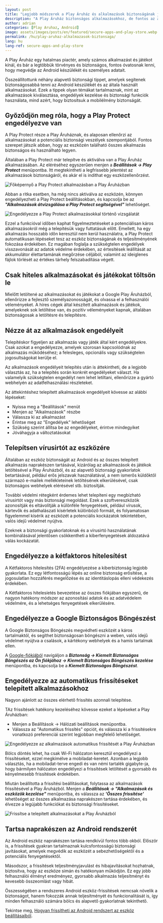 ```yaml
---
layout: post
title: "Legjobb módszerek a Play Áruház és alkalmazások biztonságának javításához"
description: "A Play Áruház biztonságos alkalmazásokhoz, de fontos az alapvető biztonsági tippek és extra védelem. Ismerje meg, hogyan fokozhatja eszköze biztonságát."
author: adrian
categories: [Play Aruhaz, Android]
image: assets/images/posts/en/featured/secure-apps-and-play-store.webp
permalink: /hu/play-aruhaz-alkalmazasok-biztonsaga/
lang: hu
lang-ref: secure-apps-and-play-store
---
```


A Play Áruház egy hatalmas piactér, amely számos alkalmazást és játékot kínál, és bár a legtöbbük törvényes és biztonságos, fontos óvatosnak lenni, hogy megvédje az Android készülékét és személyes adatait.

Összeállítottunk néhány alapvető biztonsági tippet, amelyek segítenek biztonságosabbá tenni az Android készülékét és az általa használt alkalmazásokat. Ezek a tippek olyan témákat tartalmaznak, mint az alkalmazások kiválasztása, engedélyek kezelése és biztonsági funkciók használata, mind azért, hogy biztosítsuk a mobilélmény biztonságát.


## Győződjön meg róla, hogy a Play Protect engedélyezve van

A Play Protect része a Play Áruháznak, és alaposan ellenőrzi az alkalmazásokat a potenciális biztonsági veszélyek szempontjából. Fontos szerepet játszik abban, hogy az eszközén található összes alkalmazás biztonságos és használható legyen.

Általában a Play Protect már telepítve és aktiválva van a Play Áruház alkalmazásában. Az eléréséhez egyszerűen menjen a ***Beállítások → Play Protect*** menüpontba. Itt megtekintheti a legfrissebb jelentést az alkalmazások biztonságáról, és akár el is indíthat egy eszközellenőrzést.

<img alt="Főképernyő a Play Protect alkalmazásban a Play Áruházban" title="Főképernyő a Play Protect alkalmazásban a Play Áruházban" loading="lazy" class="article-image large-width-img" src="{{site.baseurl}}/assets/images/posts/hu/biztonsagos-alkalmazasok-es-play-aruhaz/play-protect-fokpernyo.jpg">

Abban a ritka esetben, ha még nincs aktiválva az eszközén, könnyen engedélyezheti a Play Protect beállításokban, és kapcsolja be az ***"Alkalmazások átvizsgálása a Play Protect segítségével"*** lehetőséget.

<img alt="Engedélyezze a Play Protect alkalmazásokkal történő vizsgálatát" title="Engedélyezze a Play Protect alkalmazásokkal történő vizsgálatát" loading="lazy" class="article-image large-width-img" src="{{site.baseurl}}/assets/images/posts/hu/biztonsagos-alkalmazasok-es-play-aruhaz/alkalmazasok-ellenorzese-play-protect-tel.jpg">

Ezzel a funkcióval időben kaphat figyelmeztetéseket a potenciálisan káros alkalmazásokról még a telepítésük vagy futtatásuk előtt. Emellett, ha egy alkalmazás hosszabb időn keresztül nem kerül használatra, a Play Protect automatikusan lépéseket tesz az eszköz biztonságának és teljesítményének fokozása érdekében. Ez magában foglalja a szükségtelen engedélyek visszavonását az adatok védelme érdekében, az értesítések leállítását az akkumulátor élettartamának megőrzése céljából, valamint az ideiglenes fájlok törlését az értékes tárhely felszabadítása végett.

## Csak hiteles alkalmazásokat és játékokat töltsön le

Mielőtt letöltené az alkalmazásokat és játékokat a Google Play Áruházból, ellenőrizze a fejlesztő személyazonosságát, és olvassa el a felhasználói véleményeket. A híres cégek által készített alkalmazások és játékok, amelyeknek sok letöltése van, és pozitív véleményeket kapnak, általában biztonságosak a letöltésre és telepítésre.

## Nézze át az alkalmazások engedélyeit 

Telepítéskor figyeljen az alkalmazás vagy játék által kért engedélyekre. Csak azokat a engedélyezze, amelyek szorosan kapcsolódnak az alkalmazás működéséhez; a felesleges, opcionális vagy szükségtelen jogosultságokat kerülje el.

Az alkalmazások engedélyeit telepítés után is áttekintheti, de a legjobb választás az, ha a telepítés során konkrét engedélyeket választ. Ha valamelyik szükségtelen engedélyt nem lehet letiltani, ellenőrizze a gyártó webhelyén az adatfelhasználási részleteket.

Az áttekintéshez telepített alkalmazások engedélyeit kövesse az alábbi lépéseket:
- Nyissa meg a "Beállítások" menüt
- Menjen az "Alkalmazások" részbe
- Válassza ki az alkalmazást
- Érintse meg az "Engedélyek" lehetőséget
- Szükség szerint állítsa be az engedélyeket, érintve mindegyiket
- Jóváhagyja a változtatásokat

## Telepítsen vírusirtót az eszközére

Általában az eszköz biztonságát az Android és az összes telepített alkalmazás naprakészen tartásával, kizárólag az alkalmazások és játékok letöltésével a Play Áruházból, és az alapvető biztonsági gyakorlatok betartásával, például erős jelszavak használatával, a nem ismerős küldőktől származó e-mailek mellékleteinek letöltésének elkerülésével, csak biztonságos webhelyek elérésével stb. biztosítják.

További védelmi rétegként érdemes lehet telepíteni egy megbízható vírusirtót vagy más biztonsági megoldást. Ezek a szoftvereszközök azonosítják és eltávolítják a különféle fenyegetések, például vírusok, kártevők és adathalászati kísérletek különböző formáit, és folyamatosan figyelemmel kísérik az eszközét a potenciális kockázatok tekintetében, valós idejű védelmet nyújtva.

Ezeknek a biztonsági gyakorlatoknak és a vírusirtó használatának kombinálásával jelentősen csökkentheti a kiberfenyegetések áldozatává válás kockázatát.

## Engedélyezze a kétfaktoros hitelesítést

A Kétfaktoros hitelesítés (2FA) engedélyezése a kiberbiztonság legjobb gyakorlata. Ez egy létfontosságú lépés az online biztonság erősítése, a jogosulatlan hozzáférés megelőzése és az identitáslopás elleni védekezés érdekében.

A Kétfaktoros hitelesíetés bevezetése az összes fiókjában egyszerű, de nagyon hatékony módszer az azonosítási adatok és az adatvédelem védelmére, és a lehetséges fenyegetések elkerülésére.

## Engedélyezze a Google Biztonságos Böngészést

A Google Biztonságos Böngészés megvédheti eszközét a káros tartalmaktól, és segíthet biztonságosan böngészni a weben, valós idejű védelmet nyújtva a csalások, a kártékony webhelyek és a hamis tartalmak ellen.

A [Google-fiókjából](https://myaccount.google.com/security) navigáljon a ***Biztonság → Kiemelt Biztonságos Böngészés az Ön fiókjához → Kiemelt Biztonságos Böngészés kezelése*** menüpontba, és kapcsolja be a ***Kiemelt Biztonságos Böngészést***.

## Engedélyezze az automatikus frissítéseket telepített alkalmazásokhoz

Nagyon ajánlott az összes elérhető frissítés azonnali telepítése.

TAz frissítések hatékony kezeléséhez kövesse ezeket a lépéseket a Play Áruházban:
- Menjen a Beállítások → Hálózati beállítások menüpontba.
- Válassza az "Automatikus frissítés" opciót, és válassza ki a frissítésekre vonatkozó preferenciái szerint legjobban megfelelő lehetőséget.

<img alt="Engedélyezze az alkalmazások automatikus frissítését a Play Áruházban" title="Engedélyezze az alkalmazások automatikus frissítését a Play Áruházban" loading="lazy" class="article-image large-width-img" src="{{site.baseurl}}/assets/images/posts/hu/biztonsagos-alkalmazasok-es-play-aruhaz/automatikus-frissites-engedelyezese-alkalmazasok-play-aruhazbol.jpg">

Bölcs döntés lehet, ha csak Wi-Fi hálózaton keresztül engedélyezi a frissítéseket, ezzel megkímélve a mobiladat-keretet. Azonban a legjobb választás, ha a mobiladat-terve engedi és van némi tartalék gigabyte-ja, hogy bármilyen hálózaton engedélyezi a frissítések letöltését a gyorsabb és kényelmesebb frissítések érdekében.

Miután beállította a frissítési beállításokat, folytassa az alkalmazások frissítésével a Play Áruházból. Menjen a ***Beállítások → "Alkalmazások és eszközök kezelése"*** menüpontba, és válassza az ***'Összes frissítése'*** lehetőséget az összes alkalmazása naprakészen tartása érdekében, és élvezze a legújabb funkciókat és biztonsági frissítéseket.

<img alt="Frissítse a telepített alkalmazásokat a Play Áruházból" title="Frissítse a telepített alkalmazásokat a Play Áruházból" loading="lazy" class="article-image large-width-img" src="{{site.baseurl}}/assets/images/posts/hu/biztonsagos-alkalmazasok-es-play-aruhaz/Frissites-az-osszes-alkalmazas-es-jatek-a-play-aruhazbol.jpg">

## Tartsa naprakészen az Android rendszerét

Az Android eszköz naprakészen tartása rendkívül fontos több okból. Először is, a frissítések gyakran tartalmaznak kulcsfontosságú biztonsági javításokat, amelyek megvédik az eszközét a sebezhetőségektől és a potenciális fenyegetésektől.

Másodszor, a frissítések teljesítményjavulást és hibajavításokat hozhatnak, biztosítva, hogy az eszköze simán és hatékonyan működjön. Ez egy jobb felhasználói élményt eredményez, gyorsabb alkalmazás teljesítményt és kevesebb összeomlást vagy hibát.

Összességében a rendszeres Android eszköz-frissítések nemcsak növelik a biztonságot, hanem fokozzák annak teljesítményét és funkcionalitását is, így minden felhasználó számára bölcs és alapvető gyakorlatnak tekinthető.

Tekintse meg, [Hogyan frissítheti az Android rendszert az eszköz beállításaiból]({{site.baseurl}}/hu/android-frissites#1-módszer-hogyan-frissítse-az-android-rendszert-a-készülék-beállításaiból).